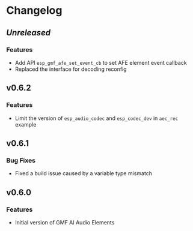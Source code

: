 # Changelog

## *Unreleased*

### Features

- Add API `esp_gmf_afe_set_event_cb` to set AFE element event callback
- Replaced the interface for decoding reconfig

## v0.6.2

### Features

- Limit the version of `esp_audio_codec` and `esp_codec_dev` in `aec_rec` example

## v0.6.1

### Bug Fixes

- Fixed a build issue caused by a variable type mismatch

## v0.6.0

### Features

- Initial version of GMF AI Audio Elements
